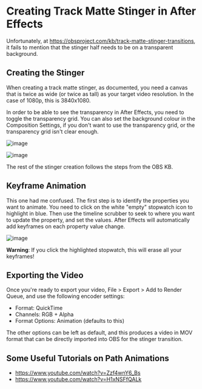 # Creating Track Matte Stinger in After Effects

Unfortunately, at https://obsproject.com/kb/track-matte-stinger-transitions, it
fails to mention that the stinger half needs to be on a transparent background.

## Creating the Stinger

When creating a track matte stinger, as documented, you need a canvas that is
twice as wide (or twice as tall) as your target video resolution. In the case of
1080p, this is 3840x1080.

In order to be able to see the transparency in After Effects, you need to toggle
the transparency grid. You can also set the background colour in the Composition
Settings, if you don't want to use the transparency grid, or the transparency
grid isn't clear enough.

![image](https://github.com/jessicah/jessicah.github.io/assets/274082/3497cf0e-fbbd-43f3-8b9a-23527dff3148)

![image](https://github.com/jessicah/jessicah.github.io/assets/274082/37f25ab8-4867-42d9-83ae-aa2dd1872357)

The rest of the stinger creation follows the steps from the OBS KB.

## Keyframe Animation

This one had me confused. The first step is to identify the properties you want to
animate. You need to click on the white "empty" stopwatch icon to highlight in blue.
Then use the timeline scrubber to seek to where you want to update the property, and
set the values. After Effects will automatically add keyframes on each property value
change.

![image](https://github.com/jessicah/jessicah.github.io/assets/274082/7d843894-0288-4248-b94a-a990b218e951)

**Warning**: If you click the highlighted stopwatch, this will erase all your keyframes!

## Exporting the Video

Once you're ready to export your video, File > Export > Add to Render Queue, and use
the following encoder settings:

- Format: QuickTime
- Channels: RGB + Alpha
- Format Options: Animation (defaults to this)

The other options can be left as default, and this produces a video in MOV
format that can be directly imported into OBS for the stinger transition.

## Some Useful Tutorials on Path Animations

- https://www.youtube.com/watch?v=Zzf4wnY6_Bs
- https://www.youtube.com/watch?v=H1xNSFfQALk

